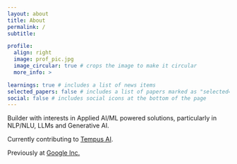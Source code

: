 ```yaml
---
layout: about
title: About
permalink: /
subtitle: 

profile:
  align: right
  image: prof_pic.jpg
  image_circular: true # crops the image to make it circular
  more_info: >

learnings: true # includes a list of news items
selected_papers: false # includes a list of papers marked as "selected={true}"
social: false # includes social icons at the bottom of the page
---
```


Builder with interests in Applied AI/ML powered solutions, particularly in NLP/NLU, LLMs and Generative AI.

Currently contributing to <a href='https://www.tempus.com'>Tempus AI</a>.

Previously at <a href='https://www.google.com'>Google Inc.</a> 
